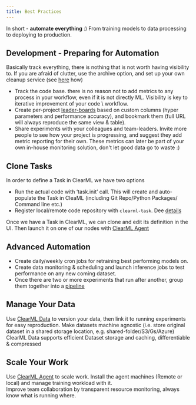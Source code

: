 ```yaml
---
title: Best Practices
---
```


In short - **automate everything** :)
From training models to data processing to deploying to production.

## Development - Preparing for Automation
Basically track everything, there is nothing that is not worth having visibility to.
If you are afraid of clutter, use the archive option, and set up your own cleanup service (see [here](../../guides/services/cleanup_service) how)

- Track the code base. there is no reason not to add metrics to any process in your workflow, even if it is not directly ML. Visibility is key to iterative improvement of your code \ workflow.
- Create per-project [leader-boards](../../webapp/webapp_exp_track_visual.md) based on custom columns 
  (hyper parameters and performance accuracy), and bookmark them (full URL will always reproduce the same view & table).
- Share experiments with your colleagues and team-leaders. 
  Invite more people to see how your project is progressing, and suggest they add metric reporting for their own.
  These metrics can later be part of your own in-house monitoring solution, don't let good data go to waste :)

## Clone Tasks
In order to define a Task in ClearML we have two options
- Run the actual code with ‘task.init’ call. This will create and auto-populate the Task in CleaML (including Git Repo/Python Packages/ Command line etc.)
- Register local/remote code repository with `clearml-task`. Dee [details](../../apps/clearml_task.md)

Once we have a Task in ClearML, we can clone and edit its definition in the UI. Then launch it on one of our nodes with [ClearML Agent](../../clearml_agent.md)

## Advanced Automation
- Create daily/weekly cron jobs for retraining best performing models on.
- Create data monitoring & scheduling and launch inference jobs to test performance on any new coming dataset.
- Once there are two or more experiments that run after another, group them together into a [pipeline](../../fundamentals/pipelines.md)

## Manage Your Data
Use [ClearML Data](../../clearml_data.md) to version your data, then link it to running experiments for easy reproduction.
Make datasets machine agnostic (i.e. store original dataset in a shared storage location, e.g. shared-folder/S3/Gs/Azure)
ClearML Data supports efficient Dataset storage and caching, differentiable & compressed

## Scale Your Work
Use [ClearML Agent](../../clearml_agent.md) to scale work. Install the agent machines (Remote or local) and manage
training workload with it. <br/>
Improve team collaboration by transparent resource monitoring, always know what is running where.
